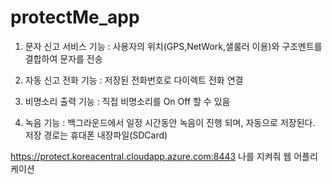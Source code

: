 # protectMe_app

1. 문자 신고 서비스 기능 : 사용자의 위치(GPS,NetWork,샐룰러 이용)와 구조멘트를 결합하여 문자를 전송

2. 자동 신고 전화 기능 : 저장된 전화번호로 다이렉트 전화 연결

3. 비명소리 출력 기능 : 직접  비명소리를 On Off 할 수 있음

4. 녹음 기능 : 백그라운드에서 일정 시간동안 녹음이 진행 되며, 자동으로 저장된다. 저장 경로는 휴대폰 내장파일(SDCard) 

https://protect.koreacentral.cloudapp.azure.com:8443 나를 지켜줘 웹 어플리케이션
